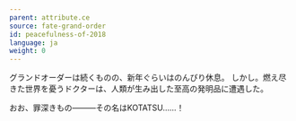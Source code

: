 ```yaml
---
parent: attribute.ce
source: fate-grand-order
id: peacefulness-of-2018
language: ja
weight: 0
---
```


グランドオーダーは続くものの、新年ぐらいはのんびり休息。
しかし。燃え尽きた世界を憂うドクターは、人類が生み出した至高の発明品に遭遇した。

おお、罪深きもの―――その名はKOTATSU……！
